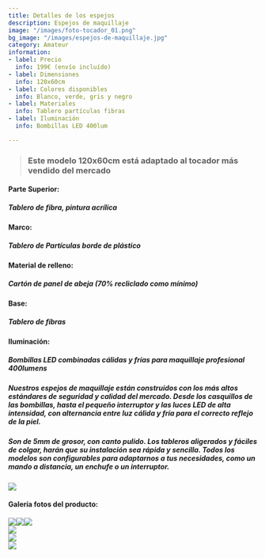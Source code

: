 ```yaml
---
title: Detalles de los espejos
description: Espejos de maquillaje
image: "/images/foto-tocador_01.png"
bg_image: "/images/espejos-de-maquillaje.jpg"
category: Amateur
information:
- label: Precio
  info: 199€ (envío incluído)
- label: Dimensiones
  info: 120x60cm
- label: Colores disponibles
  info: Blanco, verde, gris y negro
- label: Materiales
  info: Tablero partículas fibras
- label: Iluminación
  info: Bombillas LED 400lum

---
```

> ### Este modelo 120x60cm está adaptado al tocador más vendido del mercado

#### **Parte Superior:**

##### Tablero de fibra, pintura acrílica

#### **Marco:**

##### Tablero de Partículas borde de plástico

#### **Material de relleno:**

##### Cartón de panel de abeja (70% recliclado como mínimo)

#### **Base:**

##### Tablero de fibras

#### **Iluminación:**

##### Bombillas LED combinadas cálidas y frías para maquillaje profesional 400lumens

##### Nuestros espejos de maquillaje están construidos con los más altos estándares de seguridad y calidad del mercado. Desde los casquillos de las bombillas, hasta el pequeño interruptor y las luces LED de alta intensidad, con alternancia entre luz cálida y fría para el correcto reflejo de la piel.

##### Son de 5mm de grosor, con canto pulido. Los tableros aligerados y fáciles de colgar, harán que su instalación sea rápida y sencilla. Todos los modelos son configurables para adaptarnos a tus necesidades, como un mando a distancia, un enchufe o un interruptor.

[![](/images/boton.png)](https://espejosdemaquillaje.es/contact/ "Pedido")

#### Galería fotos del producto:

![](/images/foto-tocador_011.png)![](/images/foto-tocador_022.png)![](/images/foto-tocador_032.png)  
![](/images/foto-tocador_042.png)  
![](/images/foto-tocador_052.png)  
![](/images/foto-tocador_062.png)